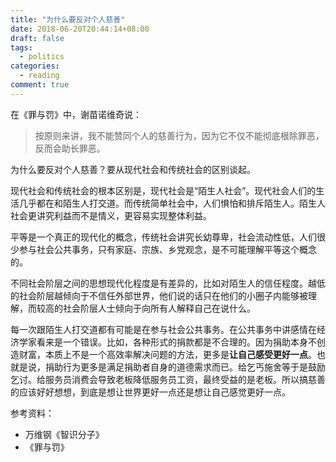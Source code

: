 ```yaml
---
title: "为什么要反对个人慈善"
date: 2018-06-20T20:44:14+08:00
draft: false
tags:
  - politics
categories:
  - reading
comment: true
---
```


在《罪与罚》中，谢苗诺维奇说：

>  按原则来讲，我不能赞同个人的慈善行为，因为它不仅不能彻底根除罪恶，反而会助长罪恶。

为什么要反对个人慈善？要从现代社会和传统社会的区别谈起。

现代社会和传统社会的根本区别是，现代社会是“陌生人社会”。现代社会人们的生活几乎都在和陌生人打交道。而传统简单社会中，人们惧怕和排斥陌生人。陌生人社会更讲究利益而不是情义，更容易实现整体利益。

平等是一个真正的现代化的概念，传统社会讲究长幼尊卑，社会流动性低，人们很少参与社会公共事务，只有家庭、宗族、乡党观念，是不可能理解平等这个概念的。

不同社会阶层之间的思想现代化程度是有差异的，比如对陌生人的信任程度。越低的社会阶层越倾向于不信任外部世界，他们说的话只在他们的小圈子内能够被理解，而较高的社会阶层人士倾向于向所有人解释自己在说什么。

每一次跟陌生人打交道都有可能是在参与社会公共事务。在公共事务中讲感情在经济学家看来是一个错误。比如，各种形式的捐款都是不合理的。因为捐助本身不创造财富，本质上不是一个高效率解决问题的方法，更多是**让自己感受更好一点**。也就是说，捐助行为更多是满足捐助者自身的道德需求而已。给乞丐施舍等于是鼓励乞讨。给服务员消费会导致老板降低服务员工资，最终受益的是老板。所以搞慈善的应该好好想想，到底是想让世界更好一点还是想让自己感觉更好一点。


参考资料：

- 万维钢《智识分子》
- 《罪与罚》